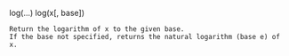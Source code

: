 log(...)
    log(x[, base])
    
    Return the logarithm of x to the given base.
    If the base not specified, returns the natural logarithm (base e) of x.
